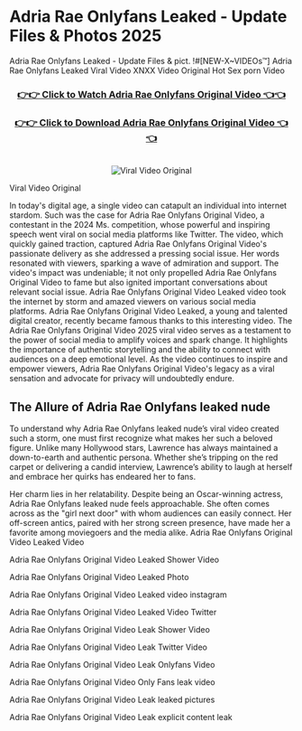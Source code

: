 # Adria Rae Onlyfans Leaked - Update Files & Photos 2025

Adria Rae Onlyfans Leaked - Update Files & pict. !#[NEW-X~VIDEOs™] Adria Rae Onlyfans Leaked Viral Video XNXX Video Original Hot Sex porn Video
<br>
<div align="center">
<h3><a href="https://links2leaks.com?utm_source=adriarae&utm_medium=gitlong" rel="nofollow">👉👉 Click to Watch Adria Rae Onlyfans Original Video 👈👈</a></h3>
<h3><a href="https://links2leaks.com?utm_source=adriarae&utm_medium=gitlong" rel="nofollow">👉👉 Click to Download Adria Rae Onlyfans Original Video 👈👈</a></h3>
<br>
<a href="https://links2leaks.com?utm_source=adriarae&utm_medium=gitlong" rel="nofollow"><img src="https://i.ibb.co/Gkj2r4b/banner.png" alt="Viral Video Original" style="max-width: 100%; display: inline-block;" data-target="animated-image.originalImage"></a>
</div>

Viral Video Original

In today's digital age, a single video can catapult an individual into internet stardom. Such was the case for Adria Rae Onlyfans Original Video, a contestant in the 2024 Ms. competition, whose powerful and inspiring speech went viral on social media platforms like Twitter.
The video, which quickly gained traction, captured Adria Rae Onlyfans Original Video's passionate delivery as she addressed a pressing social issue. Her words resonated with viewers, sparking a wave of admiration and support. The video's impact was undeniable; it not only propelled Adria Rae Onlyfans Original Video to fame but also ignited important conversations about relevant social issue.
Adria Rae Onlyfans Original Video Leaked video took the internet by storm and amazed viewers on various social media platforms. Adria Rae Onlyfans Original Video Leaked, a young and talented digital creator, recently became famous thanks to this interesting video.
The Adria Rae Onlyfans Original Video 2025 viral video serves as a testament to the power of social media to amplify voices and spark change. It highlights the importance of authentic storytelling and the ability to connect with audiences on a deep emotional level. As the video continues to inspire and empower viewers, Adria Rae Onlyfans Original Video's legacy as a viral sensation and advocate for privacy will undoubtedly endure.

<h2>The Allure of Adria Rae Onlyfans leaked nude</h2>


To understand why Adria Rae Onlyfans leaked nude’s viral video created such a storm, one must first recognize what makes her such a beloved figure. Unlike many Hollywood stars, Lawrence has always maintained a down-to-earth and authentic persona. Whether she’s tripping on the red carpet or delivering a candid interview, Lawrence’s ability to laugh at herself and embrace her quirks has endeared her to fans.

Her charm lies in her relatability. Despite being an Oscar-winning actress, Adria Rae Onlyfans leaked nude feels approachable. She often comes across as the "girl next door" with whom audiences can easily connect. Her off-screen antics, paired with her strong screen presence, have made her a favorite among moviegoers and the media alike.
Adria Rae Onlyfans Original Video Leaked Video

Adria Rae Onlyfans Original Video Leaked Shower Video

Adria Rae Onlyfans Original Video Leaked Photo

Adria Rae Onlyfans Original Video Leaked video instagram

Adria Rae Onlyfans Original Video Leaked Video Twitter

Adria Rae Onlyfans Original Video Leak Shower Video

Adria Rae Onlyfans Original Video Leak Twitter Video

Adria Rae Onlyfans Original Video Leak Onlyfans Video

Adria Rae Onlyfans Original Video Only Fans leak video

Adria Rae Onlyfans Original Video Leak leaked pictures

Adria Rae Onlyfans Original Video Leak explicit content leak